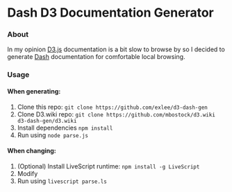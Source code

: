 Dash D3 Documentation Generator
======

### About

In my opinion [D3.js][d3js] documentation is a bit slow to browse by so I decided to generate [Dash][dash] documentation for comfortable local browsing.

### Usage
#### When generating:

1. Clone this repo: `git clone https://github.com/exlee/d3-dash-gen`
2. Clone D3.wiki repo: `git clone https://github.com/mbostock/d3.wiki d3-dash-gen/d3.wiki`
3. Install dependencies `npm install`
4. Run using `node parse.js`

#### When changing:

1. (Optional) Install LiveScript runtime: `npm install -g LiveScript`
2. Modify
3. Run using `livescript parse.ls`

[dash]: http://kapeli.com/
[d3js]: http://d3js.org/
